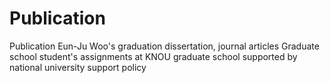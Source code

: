 # Publication
Publication Eun-Ju Woo's graduation dissertation, journal articles  Graduate school student's assignments at KNOU graduate school supported by national university support policy 
